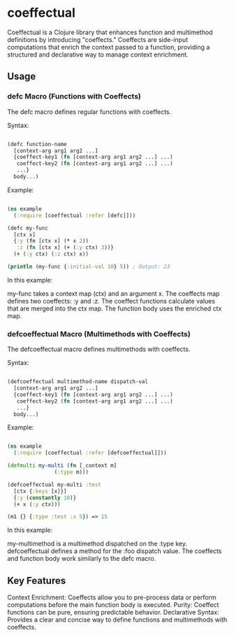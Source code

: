 # coeffectual

Coeffectual is a Clojure library that enhances function and multimethod definitions by introducing "coeffects." Coeffects are side-input computations that enrich the context passed to a function, providing a structured and declarative way to manage context enrichment.

## Usage 

### defc Macro (Functions with Coeffects)

The defc macro defines regular functions with coeffects.

Syntax:

```Clojure

(defc function-name
  [context-arg arg1 arg2 ...]
  {coeffect-key1 (fn [context-arg arg1 arg2 ...] ...)
   coeffect-key2 (fn [context-arg arg1 arg2 ...] ...)
   ...}
  body...)
```
Example:

```Clojure

(ns example
  (:require [coeffectual :refer [defc]]))

(defc my-func
  [ctx x]
  {:y (fn [ctx x] (* x 2))
   :z (fn [ctx x] (+ (:y ctx) 3))}
  (+ (:y ctx) (:z ctx) x))

(println (my-func {:initial-val 10} 5)) ; Output: 23
```
In this example:

my-func takes a context map (ctx) and an argument x.
The coeffects map defines two coeffects: :y and :z.
The coeffect functions calculate values that are merged into the ctx map.
The function body uses the enriched ctx map.

### defcoeffectual Macro (Multimethods with Coeffects)
The defcoeffectual macro defines multimethods with coeffects.

Syntax:

```Clojure

(defcoeffectual multimethod-name dispatch-val
  [context-arg arg1 arg2 ...]
  {coeffect-key1 (fn [context-arg arg1 arg2 ...] ...)
   coeffect-key2 (fn [context-arg arg1 arg2 ...] ...)
   ...}
  body...)
```
Example:

```Clojure

(ns example
  (:require [coeffectual :refer [defcoeffectual]]))

(defmulti my-multi (fn [_context m]
               (:type m)))

(defcoeffectual my-multi :test
  [ctx {:keys [x]}]
  {:y (constantly 10)}
  (+ x (:y ctx)))

(m1 {} {:type :test :x 5}) => 15

```
In this example:

my-multimethod is a multimethod dispatched on the :type key.
defcoeffectual defines a method for the :foo dispatch value.
The coeffects and function body work similarly to the defc macro.

## Key Features
Context Enrichment: Coeffects allow you to pre-process data or perform computations before the main function body is executed.
Purity: Coeffect functions can be pure, ensuring predictable behavior.
Declarative Syntax: Provides a clear and concise way to define functions and multimethods with coeffects.
